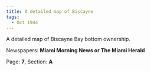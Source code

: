 ```yaml
---  
title: A detailed map of Biscayne  
tags:  
  - Oct 1944  
---  
```

  
A detailed map of Biscayne Bay bottom ownership.  
  
Newspapers: **Miami Morning News or The Miami Herald**  
  
Page: **7**, Section: **A** 
